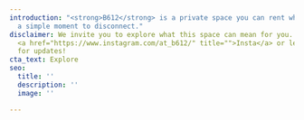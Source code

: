 ```yaml
---
introduction: "<strong>B612</strong> is a private space you can rent when you need
  a simple moment to disconnect."
disclaimer: We invite you to explore what this space can mean for you. Follow us on
  <a href="https://www.instagram.com/at_b612/" title="">Insta</a> or leave your email
  for updates!
cta_text: Explore
seo:
  title: ''
  description: ''
  image: ''

---
```

